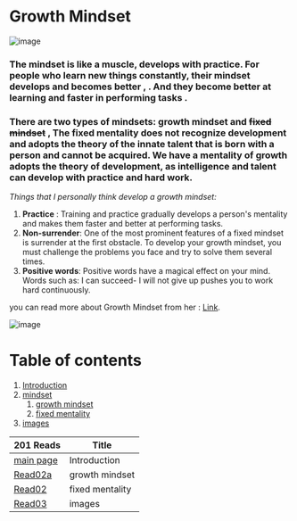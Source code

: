 # Growth Mindset
![image](https://thumbs.dreamstime.com/z/fixed-mindset-vs-growth-concept-hand-drawing-success-black-marker-transparent-wipe-board-149297162.jpg)
### The mindset is like a muscle, develops with practice. For people who learn new things constantly, their mindset develops and becomes better , . And they become better at learning and faster in performing tasks .

### There are two types of mindsets: growth mindset and ~~fixed mindset~~ , The fixed mentality does not recognize development and adopts the theory of the innate talent that is born with a person and cannot be acquired. We have a mentality of growth adopts the theory of development, as intelligence and talent can develop with practice and hard work.

*Things that I personally think develop a growth mindset:*
 1. **Practice** : Training and practice gradually develops a person's mentality and makes them faster and better at performing tasks.
 2. **Non-surrender**: One of the most prominent features of a fixed mindset is surrender at the first obstacle. To develop your growth mindset, you must challenge the problems you face and try to solve them several times.
 3. **Positive words**: Positive words have a magical effect on your mind. Words such as: I can succeed- I will not give up pushes you to work hard continuously.

 you can read more about Growth Mindset from her : [Link](https://www.atlassian.com/blog/inside-atlassian/growth-mindset).

 ![image](https://www.ntaskmanager.com/wp-content/uploads/2019/05/fixed-vs-growth-mindset-blog-header-2.png)


 # Table of contents
1. [Introduction](https://hamzhsuilik.github.io/reading-notes/page1)
2. [mindset](https://hamzhsuilik.github.io/reading-notes/page2)
    1. [growth mindset](https://hamzhsuilik.github.io/reading-notes/page3)
    2. [fixed mentality](https://hamzhsuilik.github.io/reading-notes/page4)
3. [images](https://hamzhsuilik.github.io/reading-notes/page5)



| 201 Reads                                                          | Title                                   |
| ------------------------------------------------------------------ | --------------------------------------- |
| [main page](https://hamzhsuilik.github.io/reading-notes/)          | Introduction                            |
| [Read02a](https://hamzhsuilik.github.io/reading-notes/read2a)      | growth mindset                          |
| [Read02](https://hamzhsuilik.github.io/reading-notes/page4)        | fixed mentality                         |
| [Read03](https://hamzhsuilik.github.io/reading-notes/page5)        | images                                  |